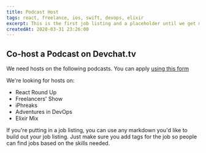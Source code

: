 ```yaml
---
title: Podcast Host
tags: react, freelance, ios, swift, devops, elixir
excerpt: This is the first job listing and a placeholder until we get more jobs listed.
createdAt: 2020-03-31 23:26:00
---
```


## Co-host a Podcast on Devchat.tv

We need hosts on the following podcasts. You can apply [using this form](https://chuck193704.typeform.com/to/P8PYcx)

We're looking for hosts on:

* React Round Up
* Freelancers' Show
* iPhreaks
* Adventures in DevOps
* Elixir Mix

If you're putting in a job listing, you can use any markdown you'd like to build out your job listing. Just make sure you add tags for the job so people can find jobs based on the skills needed.
